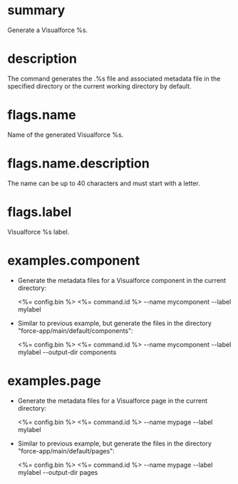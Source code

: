 # summary

Generate a Visualforce %s.

# description

The command generates the .%s file and associated metadata file in the specified directory or the current working directory by default.

# flags.name

Name of the generated Visualforce %s.

# flags.name.description

The name can be up to 40 characters and must start with a letter.

# flags.label

Visualforce %s label.

# examples.component

- Generate the metadata files for a Visualforce component in the current directory:

  <%= config.bin %> <%= command.id %> --name mycomponent --label mylabel

- Similar to previous example, but generate the files in the directory "force-app/main/default/components":

  <%= config.bin %> <%= command.id %> --name mycomponent --label mylabel --output-dir components

# examples.page

- Generate the metadata files for a Visualforce page in the current directory:

  <%= config.bin %> <%= command.id %> --name mypage --label mylabel

- Similar to previous example, but generate the files in the directory "force-app/main/default/pages":

  <%= config.bin %> <%= command.id %> --name mypage --label mylabel --output-dir pages
